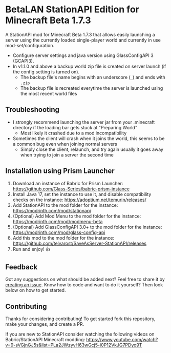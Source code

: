 # BetaLAN StationAPI Edition for Minecraft Beta 1.7.3

A StationAPI mod for Minecraft Beta 1.7.3 that allows easily launching a server using the currently loaded single-player world and currently in use mod-set/configuration.
* Configure server settings and java version using GlassConfigAPI 3 (GCAPI3).
* In v1.1.0 and above a backup world zip file is created on server launch (if the config setting is turned on).
  * The backup file's name begins with an underscore (`_`) and ends with `.zip`
  * The backup file is recreated everytime the server is launched using the most recent world files

## Troubleshooting

* I strongly recommend launching the server jar from your .minecraft directory if the loading bar gets stuck at "Preparing World"
  * Most likely it crashed due to a mod incompatibility
* Sometimes the client will crash when it joins the world, this seems to be a common bug even when joining normal servers
  * Simply close the client, relaunch, and try again usually it goes away when trying to join a server the second time

## Installation using Prism Launcher

1. Download an instance of Babric for Prism Launcher: https://github.com/Glass-Series/babric-prism-instance
2. Install Java 17, set the instance to use it, and disable compatibility checks on the instance: https://adoptium.net/temurin/releases/
3. Add StationAPI to the mod folder for the instance: https://modrinth.com/mod/stationapi
4. (Optional) Add Mod Menu to the mod folder for the instance: https://modrinth.com/mod/modmenu-beta
5. (Optional) Add GlassConfigAPI 3.0+ to the mod folder for the instance: https://modrinth.com/mod/glass-config-api
6. Add this mod to the mod folder for the instance: https://github.com/telvarost/SaveAsServer-StationAPI/releases
7. Run and enjoy! 👍

## Feedback

Got any suggestions on what should be added next? Feel free to share it by [creating an issue](https://github.com/telvarost/SaveAsServer-StationAPI/issues/new). Know how to code and want to do it yourself? Then look below on how to get started.

## Contributing

Thanks for considering contributing! To get started fork this repository, make your changes, and create a PR. 

If you are new to StationAPI consider watching the following videos on Babric/StationAPI Minecraft modding: https://www.youtube.com/watch?v=9-sVGjnGJ5s&list=PLa2JWzyvH63wGcj5-i0P12VkJG7PDyo9T
